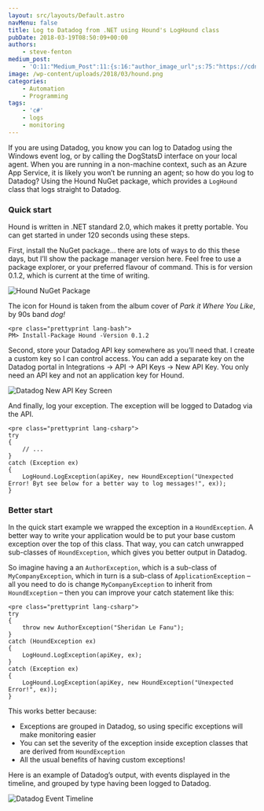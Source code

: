 ```yaml
---
layout: src/layouts/Default.astro
navMenu: false
title: Log to Datadog from .NET using Hound's LogHound class
pubDate: 2018-03-19T08:50:09+00:00
authors:
    - steve-fenton
medium_post:
    - 'O:11:"Medium_Post":11:{s:16:"author_image_url";s:75:"https://cdn-images-1.medium.com/fit/c/400/400/1*eXkhfEuF41g5W_xnc_ydLA.jpeg";s:10:"author_url";s:38:"https://medium.com/@steve.fenton.co.uk";s:11:"byline_name";N;s:12:"byline_email";N;s:10:"cross_link";s:3:"yes";s:2:"id";s:12:"9650b4a65035";s:21:"follower_notification";s:3:"yes";s:7:"license";s:19:"all-rights-reserved";s:14:"publication_id";s:2:"-1";s:6:"status";s:5:"draft";s:3:"url";s:51:"https://medium.com/@steve.fenton.co.uk/9650b4a65035";}'
image: /wp-content/uploads/2018/03/hound.png
categories:
    - Automation
    - Programming
tags:
    - 'c#'
    - logs
    - monitoring
---
```


If you are using Datadog, you know you can log to Datadog using the Windows event log, or by calling the DogStatsD interface on your local agent. When you are running in a non-machine context, such as an Azure App Service, it is likely you won’t be running an agent; so how do you log to Datadog? Using the Hound NuGet package, which provides a `LogHound` class that logs straight to Datadog.

### Quick start

Hound is written in .NET standard 2.0, which makes it pretty portable. You can get started in under 120 seconds using these steps.

First, install the NuGet package… there are lots of ways to do this these days, but I’ll show the package manager version here. Feel free to use a package explorer, or your preferred flavour of command. This is for version 0.1.2, which is current at the time of writing.

![Hound NuGet Package](/img/2018/03/hound.png)

The icon for Hound is taken from the album cover of *Park it Where You Like*, by 90s band *dog!*

```
<pre class="prettyprint lang-bash">
PM> Install-Package Hound -Version 0.1.2
```
Second, store your Datadog API key somewhere as you’ll need that. I create a custom key so I can control access. You can add a separate key on the Datadog portal in Integrations -&gt; API -&gt; API Keys -&gt; New API Key. You only need an API key and not an application key for Hound.

![Datadog New API Key Screen](/img/2018/03/datadog-new-api-key.png)

And finally, log your exception. The exception will be logged to Datadog via the API.

```
<pre class="prettyprint lang-csharp">
try
{
    // ...
}
catch (Exception ex)
{
    LogHound.LogException(apiKey, new HoundException("Unexpected Error! Byt see below for a better way to log messages!", ex));
}
```
### Better start

In the quick start example we wrapped the exception in a `HoundException`. A better way to write your application would be to put your base custom exception over the top of this class. That way, you can catch unwrapped sub-classes of `HoundException`, which gives you better output in Datadog.

So imagine having a an `AuthorException`, which is a sub-class of `MyCompanyException`, which in turn is a sub-class of `ApplicationException` – all you need to do is change `MyCompanyException` to inherit from `HoundException` – then you can improve your catch statement like this:

```
<pre class="prettyprint lang-csharp">
try
{
    throw new AuthorException("Sheridan Le Fanu");
}
catch (HoundException ex)
{
    LogHound.LogException(apiKey, ex);
}
catch (Exception ex)
{
    LogHound.LogException(apiKey, new HoundException("Unexpected Error!", ex));
}
```
This works better because:

- Exceptions are grouped in Datadog, so using specific exceptions will make monitoring easier
- You can set the severity of the exception inside exception classes that are derived from `HoundException`
- All the usual benefits of having custom exceptions!

Here is an example of Datadog’s output, with events displayed in the timeline, and grouped by type having been logged to Datadog.

![Datadog Event Timeline](/img/2018/03/datadog-exceptions.png)
